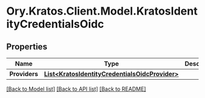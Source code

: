 # Ory.Kratos.Client.Model.KratosIdentityCredentialsOidc

## Properties

Name | Type | Description | Notes
------------ | ------------- | ------------- | -------------
**Providers** | [**List&lt;KratosIdentityCredentialsOidcProvider&gt;**](KratosIdentityCredentialsOidcProvider.md) |  | [optional] 

[[Back to Model list]](../../README.md#documentation-for-models) [[Back to API list]](../../README.md#documentation-for-api-endpoints) [[Back to README]](../../README.md)

